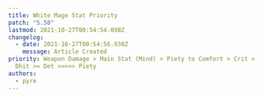 ```yaml
---
title: White Mage Stat Priority
patch: "5.58"
lastmod: 2021-10-27T00:54:54.098Z
changelog:
  - date: 2021-10-27T00:54:56.938Z
    message: Article Created
priority: Weapon Damage > Main Stat (Mind) > Piety to Comfort > Crit > SpS =
  Dhit >= Det >>>>> Piety
authors:
  - pyre
---
```

